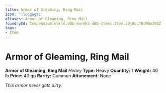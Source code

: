 ```yaml
---
title: Armor of Gleaming, Ring Mail
icon: ':luggage:'
aliases: Armor of Gleaming, Ring Mail
foundryId: Compendium.world.ddb-eureka-ddb-items.Item.i0j8qL70sM0wJ0ZZ
tags:
- Item
---
```


# Armor of Gleaming, Ring Mail

**Armor of Gleaming, Ring Mail**
_Heavy_
**Type:** Heavy
**Quantity:** 1
**Weight:** 40 lb
**Price:** 40 gp
**Rarity:** Common
**Attunement:** None

*This armor never gets dirty.*